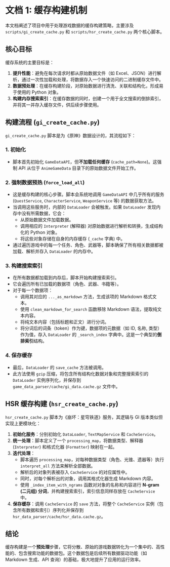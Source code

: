 # 文档 1: 缓存构建机制

本文档阐述了项目中用于处理游戏数据的缓存构建策略，主要涉及 `scripts/gi_create_cache.py` 和 `scripts/hsr_create_cache.py` 两个核心脚本。

## 核心目标

缓存系统的主要目标是：

1.  **提升性能**：避免在每次请求时都从原始数据文件（如 Excel、JSON）进行解析，通过一次性加载和处理，将数据存入一个快速访问的二进制缓存文件中。
2.  **数据预处理**：在缓存构建阶段，对原始数据进行清洗、关联和结构化，形成易于使用的 Python 对象。
3.  **构建内存搜索索引**：在缓存数据的同时，创建一个用于全文搜索的倒排索引，并将其一并存入缓存文件，供后续步骤使用。

## 构建流程 (`gi_create_cache.py`)

`gi_create_cache.py` 脚本是为《原神》数据设计的，其流程如下：

### 1. 初始化

-   脚本首先初始化 `GameDataAPI`，但**不加载任何缓存** (`cache_path=None`)。这强制 API 从位于 `AnimeGameData` 目录下的原始数据文件开始工作。

### 2. 强制数据预热 (`force_load_all`)

-   这是缓存构建的核心步骤。脚本会系统地调用 `GameDataAPI` 中几乎所有的服务 (`QuestService`, `CharacterService`, `WeaponService` 等) 的数据获取方法。
-   当调用这些服务时，内部的 `DataLoader` 会被触发。如果 `DataLoader` 发现内存中没有所需数据，它会：
    -   从原始数据文件加载数据。
    -   调用相应的 `Interpreter` (解释器) 对原始数据进行解析和转换，生成结构化的 Python 对象。
    -   将这些对象存储在自身的内存缓存 (`_cache` 字典) 中。
-   通过遍历游戏中的每一个任务、角色、武器等，脚本确保了所有相关数据都被加载、解析并存入 `DataLoader` 的内存中。

### 3. 构建搜索索引

-   在所有数据都加载到内存后，脚本开始构建搜索索引。
-   它会遍历所有已加载的数据项（角色、武器、书籍等）。
-   对于每一个数据项：
    -   调用其对应的 `..._as_markdown` 方法，生成该项的 Markdown 格式文本。
    -   使用 `clean_markdown_for_search` 函数移除 Markdown 语法，提取纯文本内容。
    -   将纯文本内容（包括标题和正文）进行分词。
    -   将分词后的词条（token）作为键，数据项的元数据（如 ID, 名称, 类型）作为值，存入 `DataLoader` 的 `_search_index` 字典中。这是一个典型的**倒排索引**结构。

### 4. 保存缓存

-   最后，`DataLoader` 的 `save_cache` 方法被调用。
-   此方法使用 `gzip` 压缩，将包含所有结构化数据对象和完整搜索索引的 `DataLoader` 实例序列化，并保存到 `game_data_parser/cache/gi_data.cache.gz` 文件中。

## HSR 缓存构建 (`hsr_create_cache.py`)

`hsr_create_cache.py` 脚本为《崩坏：星穹铁道》服务，其逻辑与 GI 版本类似但实现上更模块化：

1.  **初始化服务**：分别初始化 `DataLoader`, `TextMapService` 和 `CacheService`。
2.  **统一处理**：脚本定义了一个 `processing_map`，将数据类型、解释器 (`Interpreter`) 和格式化器 (`Formatter`) 映射在一起。
3.  **迭代处理**：
    -   脚本遍历 `processing_map`，对每种数据类型（角色、光锥、遗器等）执行 `interpret_all` 方法来解析全部数据。
    -   解析后的对象列表被存入 `CacheService` 的对应属性中。
    -   同时，对每个解析出的对象，调用其格式化器生成 Markdown 内容。
    -   使用 `_index_item_with_ngrams` 函数对对象的名称和内容进行 **N-gram (二元组) 分词**，并构建搜索索引，索引信息同样存放在 `CacheService` 中。
4.  **保存缓存**：调用 `CacheService` 的 `save` 方法，将整个 `CacheService` 实例（包含所有数据和索引）序列化并保存到 `hsr_data_parser/cache/hsr_data.cache.gz`。

## 结论

缓存构建是一个**预处理**步骤，它将分散、原始的游戏数据转化为一个集中的、高性能的、包含搜索功能的数据包。这个数据包是后续所有数据驱动功能（如 Markdown 生成、API 查询）的基础，极大地提升了应用的运行效率。